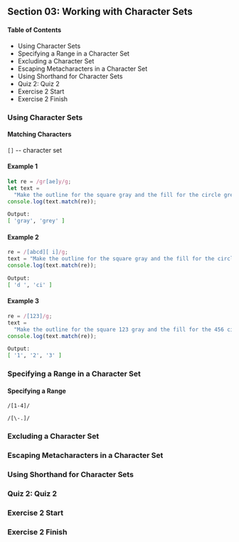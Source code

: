 ## Section 03: Working with Character Sets

#### Table of Contents

- Using Character Sets
- Specifying a Range in a Character Set
- Excluding a Character Set
- Escaping Metacharacters in a Character Set
- Using Shorthand for Character Sets
- Quiz 2: Quiz 2
- Exercise 2 Start
- Exercise 2 Finish

### Using Character Sets

#### Matching Characters

`[]` -- character set

#### Example 1

```js
let re = /gr[ae]y/g;
let text =
  "Make the outline for the square gray and the fill for the circle grey";
console.log(text.match(re));
```

```bash
Output:
[ 'gray', 'grey' ]
```

#### Example 2

```js
re = /[abcd][ i]/g;
text = "Make the outline for the square gray and the fill for the circle grey";
console.log(text.match(re));
```

```bash
Output:
[ 'd ', 'ci' ]
```

#### Example 3

```js
re = /[123]/g;
text =
  "Make the outline for the square 123 gray and the fill for the 456 circle grey";
console.log(text.match(re));
```

```bash
Output:
[ '1', '2', '3' ]
```

### Specifying a Range in a Character Set

#### Specifying a Range

`/[1-4]/`

`/[\-.]/`

### Excluding a Character Set

### Escaping Metacharacters in a Character Set

### Using Shorthand for Character Sets

### Quiz 2: Quiz 2

### Exercise 2 Start

### Exercise 2 Finish
